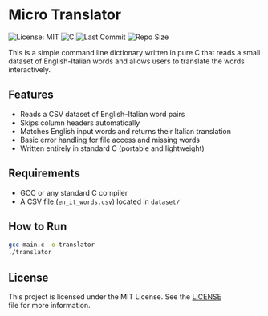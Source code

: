 # Micro Translator

![License: MIT](https://img.shields.io/badge/License-MIT-yellow.svg)
![C](https://img.shields.io/badge/C-Programming%20Language-brightgreen)
![Last Commit](https://img.shields.io/github/last-commit/fabydag19/micro_translator)
![Repo Size](https://img.shields.io/github/repo-size/fabydag19/micro_translator)

This is a simple command line dictionary written in pure C that reads a small dataset of English-Italian words and allows users to translate the words interactively.

## Features

- Reads a CSV dataset of English–Italian word pairs
- Skips column headers automatically
- Matches English input words and returns their Italian translation
- Basic error handling for file access and missing words
- Written entirely in standard C (portable and lightweight)

## Requirements

- GCC or any standard C compiler
- A CSV file (`en_it_words.csv`) located in `dataset/`

## How to Run

```bash
gcc main.c -o translator
./translator
```

## License

This project is licensed under the MIT License. See the [LICENSE](LICENSE) file for more information.

